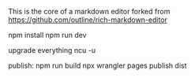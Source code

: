 This is the core of a markdown editor forked from https://github.com/outline/rich-markdown-editor

npm install
npm run dev

upgrade everything
ncu -u

publish:
npm run build
npx wrangler pages publish dist